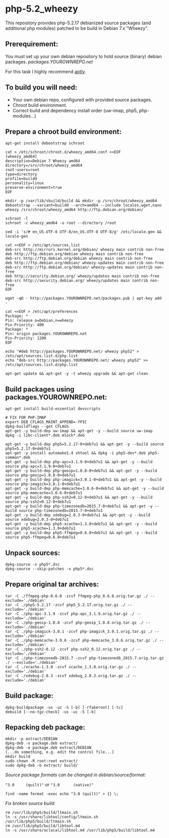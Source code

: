 # php-5.2_wheezy

This repository provides php-5.2.17 debianized source packages (and additional php modules) patched to be build in Debian 7.x "Wheezy".

## Prerequirement:

You must set up your own debian repository to hold source (binary) debian packages. *packages.YOUROWNREPO.net*

For this task I highly recommend [aptly](http://www.aptly.info/).

## To build you will need:

- Your own debian repo, configured with provided source packages.
- Chroot build environment.
- Correct build and dependency install order (uw-imap, php5, php-modules...)

## Prepare a chroot build environment:

```
apt-get install debootstrap schroot

cat > /etc/schroot/chroot.d/wheezy_amd64.conf <<EOF
[wheezy_amd64]
description=Debian 7 Wheezy amd64
directory=/srv/chroot/wheezy_amd64
root-users=root
type=directory
profile=buildd
personality=linux
preserve-environment=true
EOF

mkdir -p /var/lib/sbuild/build && mkdir -p /srv/chroot/wheezy_amd64
debootstrap --variant=buildd --arch=amd64 --include locales,wget,nano wheezy /srv/chroot/wheezy_amd64 http://ftp.debian.org/debian/

schroot -l
schroot -c wheezy_amd64 -u root --directory /root

sed -i 's/# en_US.UTF-8 UTF-8/en_US.UTF-8 UTF-8/g' /etc/locale.gen && locale-gen

cat <<EOF > /etc/apt/sources.list
deb-src http://mirrors.kernel.org/debian/ wheezy main contrib non-free
deb http://ftp.debian.org/debian wheezy main contrib non-free
deb-src http://ftp.debian.org/debian wheezy main contrib non-free
deb http://ftp.debian.org/debian/ wheezy-updates main contrib non-free
deb-src http://ftp.debian.org/debian/ wheezy-updates main contrib non-free
deb http://security.debian.org/ wheezy/updates main contrib non-free
deb-src http://security.debian.org/ wheezy/updates main contrib non-free
EOF

wget -qO - http://packages.YOUROWNREPO.net/packages.pub | apt-key add -

cat <<EOF > /etc/apt/preferences
Package: *
Pin: release o=Debian,n=wheezy
Pin-Priority: 400
Package: *
Pin: origin packages.YOUROWNREPO.net
Pin-Priority: 1200
EOF

echo "#deb http://packages.YOUROWNREPO.net/ wheezy php52" > /etc/apt/sources.list.d/php.list
echo "deb-src http://packages.YOUROWNREPO.net/ wheezy php52" >> /etc/apt/sources.list.d/php.list

apt-get update && apt-get -y -t wheezy upgrade && apt-get clean

```

## Build packages using packages.YOUROWNREPO.net:

```
apt-get install build-essential devscripts

# FIX FOR PHP-IMAP
export DEB_CFLAGS_MAINT_APPEND=-fPIC
dpkg-buildflags --get CFLAGS
apt-get -y build-dep uw-imap && apt-get -y --build source uw-imap
dpkg -i libc-client*.deb mlock*.deb

apt-get -y build-dep php5=5.2.17-0+deb7u1 && apt-get -y --build source php5=5.2.17-0+deb7u1
apt-get -y install automake1.4 shtool && dpkg -i php5-dev*.deb php5-common*.deb
apt-get -y build-dep php-apc=3.1.9-0+deb7u1 && apt-get -y --build source php-apc=3.1.9-0+deb7u1
apt-get -y build-dep php-geoip=1.0.8-0+deb7u1 && apt-get -y --build source php-geoip=1.0.8-0+deb7u1
apt-get -y build-dep php-imagick=3.0.1-0+deb7u1 && apt-get -y --build source php-imagick=3.0.1-0+deb7u1
apt-get -y build-dep php-memcache=3.0.6-0+deb7u1 && apt-get -y --build source php-memcache=3.0.6-0+deb7u1
apt-get -y build-dep php-ssh2=0.12-0+deb7u1 && apt-get -y --build source php-ssh2=0.12-0+deb7u1
apt-get -y build-dep php-timezonedb=2015.7-0+deb7u1 && apt-get -y --build source php-timezonedb=2015.7-0+deb7u1
apt-get -y build-dep xdebug=2.0.3-0+deb7u1 && apt-get -y --build source xdebug=2.0.3-0+deb7u1
apt-get -y build-dep php5-xcache=1.3.0+deb7u1 && apt-get -y --build source php5-xcache=1.3.0+deb7u1
apt-get -y build-dep php5-ffmpeg=0.6.0+deb7u1 && apt-get -y --build source php5-ffmpeg=0.6.0+deb7u1

```

## Unpack sources:

```
dpkg-source -x php5*.dsc
dpkg-source --skip-patches -x php5*.dsc
```

## Prepare original tar archives:

```
tar -C ./ffmpeg-php-0.6.0 -zcvf ffmpeg-php_0.6.0.orig.tar.gz ./ --exclude='./debian'
tar -C ./php5-5.2.17 -zcvf php5_5.2.17.orig.tar.gz ./ --exclude='./debian'
tar -C ./php-apc-3.1.9 -zcvf php-apc_3.1.9.orig.tar.gz ./ --exclude='./debian'
tar -C ./php-geoip-1.0.8 -zcvf php-geoip_1.0.8.orig.tar.gz ./ --exclude='./debian'
tar -C ./php-imagick-3.0.1 -zcvf php-imagick_3.0.1.orig.tar.gz ./ --exclude='./debian'
tar -C ./php-memcache-3.0.6 -zcvf php-memcache_3.0.6.orig.tar.gz ./ --exclude='./debian'
tar -C ./php-ssh2-0.12 -zcvf php-ssh2_0.12.orig.tar.gz ./ --exclude='./debian'
tar -C ./php-timezonedb-2015.7 -zcvf php-timezonedb_2015.7.orig.tar.gz ./ --exclude='./debian'
tar -C ./xcache-1.3.0 -zcvf xcache_1.3.0.orig.tar.gz ./ --exclude='./debian'
tar -C ./xdebug-2.0.3 -zcvf xdebug_2.0.3.orig.tar.gz ./ --exclude='./debian'
```

## Build package:

```
dpkg-buildpackage -us -uc -S [-b] [-rfakeroot] [-tc]
debuild [--no-tgz-check] -us -uc -S [-b]
```

## Repacking deb package:

```
mkdir -p extract/DEBIAN
dpkg-deb -x package.deb extract/
dpkg-deb -e package.deb extract/DEBIAN
[...do something, e.g. edit the control file...]
mkdir build
sudo chown -R root:root extract/
sudo dpkg-deb -b extract/ build/
```

*Source package formats can be changed in debian/source/format:*

```"3.0     (quilt)"``` *or* ```"3.0      (native)"```

```find -name format -exec echo "3.0 (quilt)" > {} \;```

*Fix broken source build:*

```
rm /usr/lib/php5/build/ltmain.sh
ln -s /usr/share/libtool/config/ltmain.sh /usr/lib/php5/build/ltmain.sh
rm /usr/lib/php5/build/libtool.m4
ln -s /usr/share/aclocal/libtool.m4 /usr/lib/php5/build/libtool.m4
```
